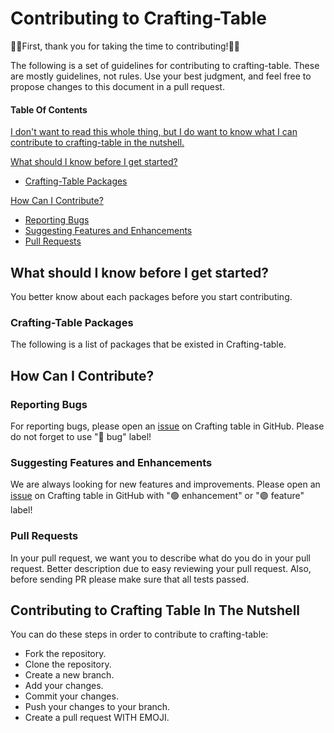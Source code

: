 # Contributing to Crafting-Table

🫶🎁First, thank you for taking the time to contributing!🎁🫶

The following is a set of guidelines for contributing to crafting-table. These are mostly guidelines, not rules. Use your best judgment, and feel free to propose changes to this document in a pull request.

#### Table Of Contents
[I don't want to read this whole thing, but I do want to know what I can contribute to crafting-table in the nutshell.](#contributing-to-crafting-table-in-the-nutshell)

[What should I know before I get started?](#what-should-i-know-before-i-get-started)
* [Crafting-Table Packages](#crafting-table-packages)
    
[How Can I Contribute?](#how-can-i-contribute)
* [Reporting Bugs](#reporting-bugs)
* [Suggesting Features and Enhancements](#suggesting-features-and-enhancements)
* [Pull Requests](#pull-requests)

## What should I know before I get started?
You better know about each packages before you start contributing.

### Crafting-Table Packages
The following is a list of packages that be existed in Crafting-table.

[//]: # (#### cmd)

[//]: # (* `cmd` is a package for command line interface. we used `cobra` for creating command line interface.)

[//]: # ()
[//]: # (#### example)

[//]: # (* `example` is a package for showing what repository created by crafting table.)

[//]: # ()
[//]: # (#### app)

[//]: # (* `app` is a package for application. we initiate every dependency for running the crafting table.)

[//]: # ()
[//]: # (#### assets)

[//]: # (* `assets` is a package for storing every database library's template. )

[//]: # ()
[//]: # (#### parser)

[//]: # (* `parser` is a package for parsing variable from input flags.)

[//]: # ()
[//]: # (#### repository)

[//]: # (* `repository` is a package for creating repository in based on database library's template.)

[//]: # ()
[//]: # (#### structure)

[//]: # (* `structure` is a package for binding and extracting data from selected golang struct.)


## How Can I Contribute?
### Reporting Bugs
For reporting bugs, please open an [issue](https://github.com/snapp-incubator/crafting-table/issues) on Crafting table in GitHub. Please do not forget to use "🔴 bug" label!

### Suggesting Features and Enhancements
We are always looking for new features and improvements. Please open an [issue](https://github.com/snapp-incubator/crafting-table/issues) on Crafting table in GitHub with "🟢 enhancement" or "🟣 feature" label!

### Pull Requests
In your pull request, we want you to describe what do you do in your pull request. Better description due to easy reviewing your pull request. Also, before sending PR please make sure that all tests passed.



## Contributing to Crafting Table In The Nutshell
You can do these steps in order to contribute to crafting-table:
* Fork the repository.
* Clone the repository.
* Create a new branch.
* Add your changes.
* Commit your changes.
* Push your changes to your branch.
* Create a pull request WITH EMOJI.
